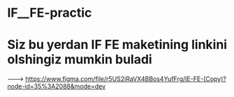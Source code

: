 # IF__FE-practic 

# Siz bu yerdan IF FE maketining linkini olshingiz mumkin buladi
---> https://www.figma.com/file/r5US2iRaVX4BBos4YufFrg/IE-FE-(Copy)?node-id=35%3A2088&mode=dev